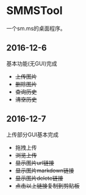 # SMMSTool

 一个sm.ms的桌面程序。

## 2016-12-6

基本功能(无GUI)完成

- <del>上传图片</del>
- <del>删除图片</del>
- <del>查询历史</del>
- <del>清空历史</del>

## 2016-12-7
上传部分GUI基本完成

- 拖拽上传
- <del>浏览上传</del>
- <del>显示图片url链接</del>
- <del>显示图片markdown链接</del>
- <del>显示图片delete链接</del>
- <del>点击以上链接复制到剪贴板</del>
